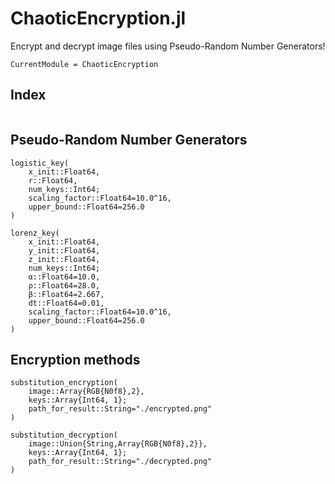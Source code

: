 # ChaoticEncryption.jl

Encrypt and decrypt image files using Pseudo-Random Number Generators!

```@meta
CurrentModule = ChaoticEncryption
```

## Index

```@index
```

## Pseudo-Random Number Generators

```@docs
logistic_key(
    x_init::Float64,
    r::Float64,
    num_keys::Int64;
    scaling_factor::Float64=10.0^16,
    upper_bound::Float64=256.0
)
```

```@docs
lorenz_key(
    x_init::Float64,
    y_init::Float64,
    z_init::Float64,
    num_keys::Int64;
    α::Float64=10.0,
    ρ::Float64=28.0,
    β::Float64=2.667,
    dt::Float64=0.01,
    scaling_factor::Float64=10.0^16,
    upper_bound::Float64=256.0
)
```

## Encryption methods

```@docs
substitution_encryption(
    image::Array{RGB{N0f8},2},
    keys::Array{Int64, 1};
    path_for_result::String="./encrypted.png"
)
```

```@docs
substitution_decryption(
    image::Union{String,Array{RGB{N0f8},2}},
    keys::Array{Int64, 1};
    path_for_result::String="./decrypted.png"
)
```
